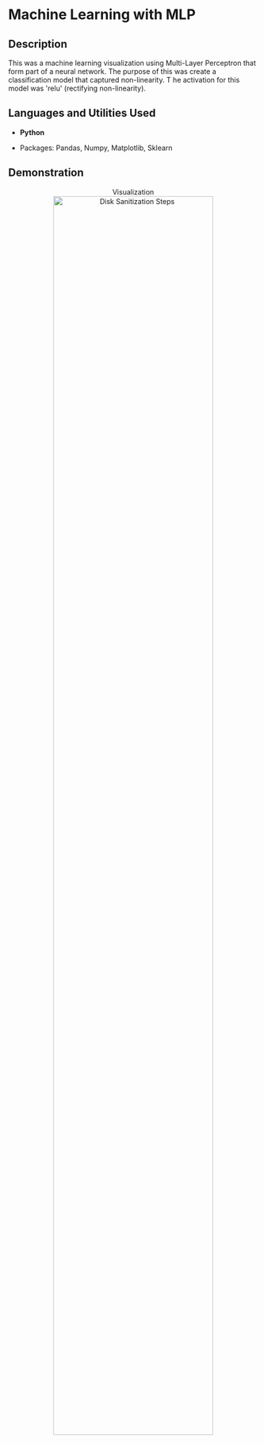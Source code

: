 <h1> Machine Learning with MLP</h1>


<h2>Description</h2>
This was a machine learning visualization using Multi-Layer Perceptron that form part of a neural network. 
The purpose of this was create a classification model that captured non-linearity. T
he activation for this model was 'relu' (rectifying non-linearity).
<br />


<h2>Languages and Utilities Used</h2>

- <b>Python</b>
- <p>Packages: Pandas, Numpy, Matplotlib, Sklearn</p>


<h2>Demonstration</h2>

<p align="center">
Visualization <br/>
<img src="https://i.imgur.com/AZ0salv.pn" height="80%" width="80%" alt="Disk Sanitization Steps"/>
<br />
<br />
<br />
<br />
</p>

<!--
 ```diff
- text in red
+ text in green
! text in orange
# text in gray
@@ text in purple (and bold)@@
